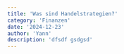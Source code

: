 ```yaml
---
title: 'Was sind Handelstrategien?'
category: 'Finanzen'
date: '2024-12-23'
author: 'Yann'
description: 'dfsdf gsdgsd'
---
```

